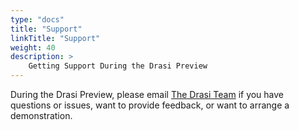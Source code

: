 ```yaml
---
type: "docs"
title: "Support"
linkTitle: "Support"
weight: 40
description: >
    Getting Support During the Drasi Preview
---
```


During the Drasi Preview, please email [The Drasi Team](mailto:projectdrasiteam@service.microsoft.com) if you have questions or issues, want to provide feedback, or want to arrange a demonstration.